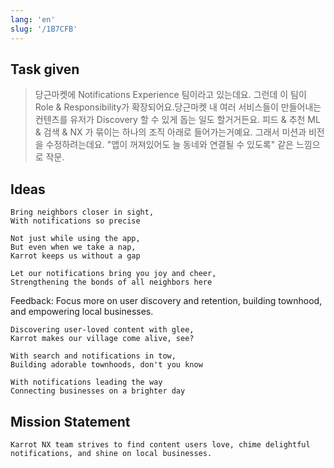 ```yaml
---
lang: 'en'
slug: '/1B7CFB'
---
```


## Task given

> 당근마켓에 Notifications Experience 팀이라고 있는데요. 그런데 이 팀이 Role & Responsibility가 확장되어요.당근마켓 내 여러 서비스들이 만들어내는 컨텐츠를 유저가 Discovery 할 수 있게 돕는 일도 할거거든요. 피드 & 추천 ML & 검색 & NX 가 묶이는 하나의 조직 아래로 들어가는거예요. 그래서 미션과 비전을 수정하려는데요. "앱이 꺼져있어도 늘 동네와 연결될 수 있도록" 같은 느낌으로 작문.

## Ideas

```
Bring neighbors closer in sight,
With notifications so precise
```

```
Not just while using the app,
But even when we take a nap,
Karrot keeps us without a gap
```

```
Let our notifications bring you joy and cheer,
Strengthening the bonds of all neighbors here
```

Feedback: Focus more on user discovery and retention, building townhood, and empowering local businesses.

```
Discovering user-loved content with glee,
Karrot makes our village come alive, see?
```

```
With search and notifications in tow,
Building adorable townhoods, don't you know
```

```
With notifications leading the way
Connecting businesses on a brighter day
```

## Mission Statement

```
Karrot NX team strives to find content users love, chime delightful notifications, and shine on local businesses.
```

